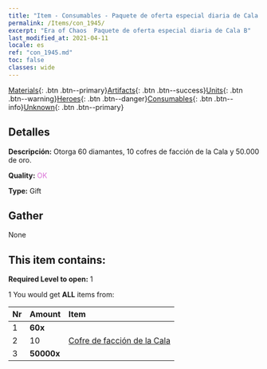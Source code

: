 ```yaml
---
title: "Item - Consumables - Paquete de oferta especial diaria de Cala B"
permalink: /Items/con_1945/
excerpt: "Era of Chaos  Paquete de oferta especial diaria de Cala B"
last_modified_at: 2021-04-11
locale: es
ref: "con_1945.md"
toc: false
classes: wide
---
```

 [Materials](/es/Items/){: .btn .btn--primary}[Artifacts](/es/Items/Artifacts/){: .btn .btn--success}[Units](/es/Items/Units/){: .btn .btn--warning}[Heroes](/es/Items/Heroes/){: .btn .btn--danger}[Consumables](/es/Items/Consumables/){: .btn .btn--info}[Unknown](/es/Items/Unknown/){: .btn .btn--primary}

## Detalles
 **Descripción:** Otorga 60 diamantes, 10 cofres de facción de la Cala y 50.000 de oro.

 **Quality:** <span style="color: #DA70D6">OK</span>

 **Type:** Gift

## Gather

  None

## This item contains:

 **Required Level to open:** 1

 1 You would get **ALL** items  from:

  | Nr | Amount |     Item    |
  |:---|:-------|:------------|
  | 1 |  **60x** | <i class="fas fa-gem"/> |  | 
  | 2 | 10 | [Cofre de facción de la Cala](/es/Items/con_1278/) | 
  | 3 |  **50000x** | <i class="fas fa-coins"/> |  | 
